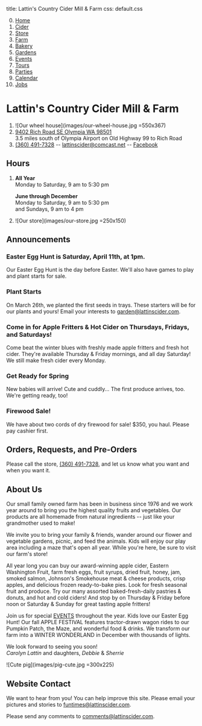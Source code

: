 title: Lattin's Country Cider Mill & Farm
css: default.css

0. [Home](index.html)
1. [Cider](cider.html)
2. [Store](store.html)
3. [Farm](farm.html)
4. [Bakery](bakery.html)
5. [Gardens](gardens.html)
6. [Events](events.html)
7. [Tours](tours.html)
8. [Parties](parties.html)
9. [Calendar](calendar.html)
10. [Jobs](jobs.html)

# Lattin's Country Cider Mill & Farm

1. ![Our wheel house](images/our-wheel-house.jpg =550x367)
2. [9402 Rich Road SE Olympia WA 98501](http://maps.apple.com/?daddr=9402%20Rich%20Road%20SE%20Olympia%20WA%2098501) \
   3.5 miles south of Olympia Airport on Old Highway 99 to Rich Road
3. [(360) 491-7328](tel:+1-360-491-7328) -- lattinscider@comcast.net -- [Facebook](https://www.facebook.com/LattinsCider)

## Hours

1. **All Year** \
   Monday to Saturday, 9 am to 5:30 pm

   **June through December** \
   Monday to Saturday, 9 am to 5:30 pm \
   and Sundays, 9 am to 4 pm

1. ![Our store](images/our-store.jpg =250x150)

## Announcements

### Easter Egg Hunt is Saturday, April 11th, at 1pm.

Our Easter Egg Hunt is the day before Easter.
We'll also have games to play and plant starts for sale.

### Plant Starts

On March 26th, we planted the first seeds in trays.
These starters will be for our plants and yours!
Email your interests to <garden@lattinscider.com>.

### Come in for Apple Fritters & Hot Cider on Thursdays, Fridays, and Saturdays!

Come beat the winter blues with freshly made apple fritters and fresh hot cider.
They're available Thursday & Friday mornings, and all day Saturday!
We still make fresh cider every Monday.

### Get Ready for Spring

New babies will arrive!
Cute and cuddly...
The first produce arrives, too.
We're getting ready, too!

### Firewood Sale!

We have about two cords of dry firewood for sale!
$350, you haul.
Please pay cashier first.

## Orders, Requests, and Pre-Orders

Please call the store, [(360) 491-7328](tel:+1-360-491-7328), and let us know what you want and when you want it.

## About Us

Our small family owned farm has been in business since 1976 and we work year around to bring you the highest quality fruits and vegetables.
Our products are all homemade from natural ingredients -- just like your grandmother used to make!

We invite you to bring your family & friends, wander around our flower and vegetable gardens, picnic, and feed the animals.
Kids will enjoy our play area including a maze that's open all year.
While you're here, be sure to visit our farm's store!

All year long you can buy our award-winning apple cider, Eastern Washington Fruit, farm fresh eggs, fruit syrups, dried fruit, honey, jam, smoked salmon, Johnson's Smokehouse meat & cheese products, crisp apples, and delicious frozen ready-to-bake pies.
Look for fresh seasonal fruit and produce.
Try our many assorted baked-fresh-daily pastries & donuts, and hot and cold ciders!
And stop by on Thursday & Friday before noon or Saturday & Sunday for great tasting apple fritters!

Join us for special [EVENTS](events.html) throughout the year.
Kids love our Easter Egg Hunt!
Our fall APPLE FESTIVAL features tractor-drawn wagon rides to our Pumpkin Patch, the Maze, and wonderful food & drinks.
We transform our farm into a WINTER WONDERLAND in December with thousands of lights.

We look forward to seeing you soon! \
*Carolyn Lattin* and daughters, *Debbie* & *Sherrie*

![Cute pig](images/pig-cute.jpg =300x225)

## Website Contact

We want to hear from you!
You can help improve this site.
Please email your pictures and stories to <funtimes@lattinscider.com>.

Please send any comments to <comments@lattinscider.com>.

